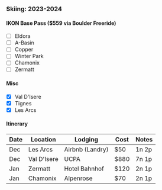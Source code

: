 ### Skiing: 2023-2024

#### IKON Base Pass ($559 via Boulder Freeride)

- [ ] Eldora
- [ ] A-Basin
- [ ] Copper
- [ ] Winter Park
- [ ] Chamonix
- [ ] Zermatt

#### Misc

- [x] Val D'Isere
- [x] Tignes
- [x] Les Arcs

#### Itinerary

| Date | Location       | Lodging                        | Cost  | Notes  |
| ---- | -------------- | ------------------------------ | ----- | ------ |
| Dec  | Les Arcs        | Airbnb (Landry)    | $50   | 1n 2p  |
| Dec | Val D'Isere | UCPA | $880 | 7n 1p |
| Jan | Zermatt | Hotel Bahnhof | $120 | 2n 1p |
| Jan | Chamonix | Alpenrose | $70 | 2n 1p |

